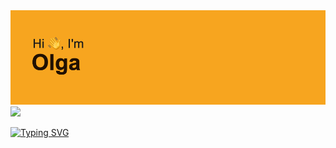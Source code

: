 <div align="center">
  <img src="https://github.com/HelgaZhizhka/HelgaZhizhka/blob/3445e0681e8a099e3a77047de17647b53c96c9d5/header.png">
</div>

<img src="https://media.giphy.com/media/1XCcD9VLQZ2Io/giphy.gif" width="100"/>


[![Typing SVG](https://readme-typing-svg.herokuapp.com?font=Fira+Code&pause=1000&width=435&lines=Frontend+Developer+since+2015)](https://git.io/typing-svg)


<!--
**HelgaZhizhka/HelgaZhizhka** is a ✨ _special_ ✨ repository because its `README.md` (this file) appears on your GitHub profile.

Here are some ideas to get you started:

- 🔭 I’m currently working on ...
- 🌱 I’m currently learning ...
- 👯 I’m looking to collaborate on ...
- 🤔 I’m looking for help with ...
- 💬 Ask me about ...
- 📫 How to reach me: ...
- 😄 Pronouns: ...
- ⚡ Fun fact: ...
-->
